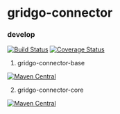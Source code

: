 # gridgo-connector

### develop

[![Build Status](https://travis-ci.com/gridgo/gridgo-connector.svg?branch=develop)](https://travis-ci.com/gridgo/gridgo-connector)
[![Coverage Status](https://coveralls.io/repos/github/gridgo/gridgo-connector/badge.svg?branch=develop&maxAge=86400)](https://coveralls.io/github/io.gridgo/gridgo-connector?branch=develop)

1. gridgo-connector-base

[![Maven Central](https://img.shields.io/maven-central/v/io.gridgo/gridgo-connector-base.svg)](http://mvnrepository.com/artifact/io.gridgo/gridgo-connector-base)

2. gridgo-connector-core

[![Maven Central](https://img.shields.io/maven-central/v/io.gridgo/gridgo-connector-core.svg)](http://mvnrepository.com/artifact/io.gridgo/gridgo-connector-core)
